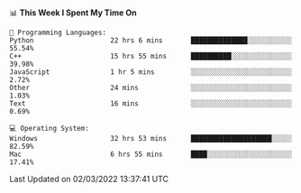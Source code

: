 
<!--START_SECTION:waka-->
📊 **This Week I Spent My Time On** 

```text
💬 Programming Languages: 
Python                   22 hrs 6 mins       ██████████████░░░░░░░░░░░   55.54% 
C++                      15 hrs 55 mins      ██████████░░░░░░░░░░░░░░░   39.98% 
JavaScript               1 hr 5 mins         ░░░░░░░░░░░░░░░░░░░░░░░░░   2.72% 
Other                    24 mins             ░░░░░░░░░░░░░░░░░░░░░░░░░   1.03% 
Text                     16 mins             ░░░░░░░░░░░░░░░░░░░░░░░░░   0.69%

💻 Operating System: 
Windows                  32 hrs 53 mins      ████████████████████░░░░░   82.59% 
Mac                      6 hrs 55 mins       ████░░░░░░░░░░░░░░░░░░░░░   17.41%

```


 Last Updated on 02/03/2022 13:37:41 UTC
<!--END_SECTION:waka-->
